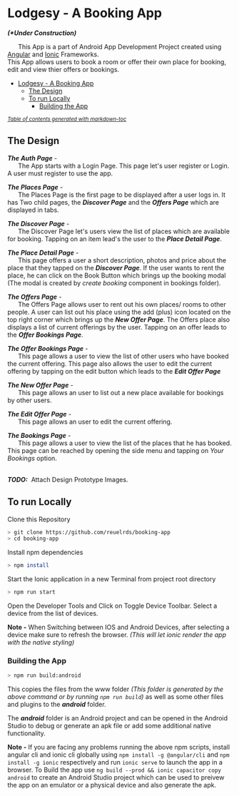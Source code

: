 # Lodgesy - A Booking App
**_(*Under Construction)_**

&nbsp;&nbsp;&nbsp;&nbsp;&nbsp;&nbsp;This App is a part of Android App Development Project created using [Angular](https://angular.io/) and [Ionic](https://ionicframework.com) Frameworks.  
This App allows users to book a room or offer their own place for booking, edit and view thier offers or bookings.

- [Lodgesy - A Booking App](#lodgesy---a-booking-app)
  * [The Design](#the-design)
  * [To run Locally](#to-run-locally)
    + [Building the App](#building-the-app)

<small><i><a href='http://ecotrust-canada.github.io/markdown-toc/'>Table of contents generated with markdown-toc</a></i></small>


## The Design


**_The Auth Page_** -  
&nbsp;&nbsp;&nbsp;&nbsp;&nbsp;&nbsp;The App starts with a Login Page. This page let's user register or Login. A user must register to use the app.


**_The Places Page_** -   
&nbsp;&nbsp;&nbsp;&nbsp;&nbsp;&nbsp;The Places Page is the first page to be displayed after a user logs in. It has Two child pages, the **_Discover Page_** and the **_Offers Page_** which are displayed in tabs.


**_The Discover Page_** -  
&nbsp;&nbsp;&nbsp;&nbsp;&nbsp;&nbsp;The Discover Page let's users view the list of places which are available for booking. Tapping on an item lead's the user to the **_Place Detail Page_**.


**_The Place Detail Page_** -  
&nbsp;&nbsp;&nbsp;&nbsp;&nbsp;&nbsp;This page offers a user a short description, photos and price about the place that they tapped on the **_Discover Page_**. If the user wants to rent the place, he can click on the Book Button which brings up the booking modal (The modal is created by _create booking_ component in bookings folder).


**_The Offers Page_** -  
&nbsp;&nbsp;&nbsp;&nbsp;&nbsp;&nbsp;The Offers Page allows user to rent out his own places/ rooms to other people. A user can list out his place using the add (plus) icon located on the top right corner which brings up the **_New Offer Page_**. The Offers place also displays a list of current offerings by the user. Tapping on an offer leads to the **_Offer Bookings Page_**.


**_The Offer Bookings Page_** -  
&nbsp;&nbsp;&nbsp;&nbsp;&nbsp;&nbsp;This page allows a user to view the list of other users who have booked the current offering. This page also allows the user to edit the current offering by tapping on the edit button which leads to the **_Edit Offer Page_**


**_The New Offer Page_** -  
&nbsp;&nbsp;&nbsp;&nbsp;&nbsp;&nbsp;This page allows an user to list out a new place available for bookings by other users.


**_The Edit Offer Page_** -  
&nbsp;&nbsp;&nbsp;&nbsp;&nbsp;&nbsp;This page allows an user to edit the current offering.


**_The Bookings Page_** -  
&nbsp;&nbsp;&nbsp;&nbsp;&nbsp;&nbsp;This page allows a user to view the list of the places that he has booked. This page can be reached by opening the side menu and tapping on _Your Bookings_ option.  

&nbsp;  
**_TODO:_** &nbsp;Attach Design Prototype Images.


## To run Locally


Clone this Repository
```bash
> git clone https://github.com/reuelrds/booking-app
> cd booking-app
```

Install npm dependencies
```bash
> npm install
```

Start the Ionic application in a new Terminal from project root directory
```bash
> npm run start
```

Open the Developer Tools and Click on Toggle Device Toolbar. Select a device from the list of devices.  

**Note -** When Switching between IOS and Android Devices, after selecting a device make sure to refresh the browser. _(This will let ionic render the app with the native styling)_ 

### Building the App

```bash
> npm run build:android
```
This copies the files from the www folder _(This folder is generated by the above command or by running `npm run build`)_ as well as some other files and plugins to the **_android_** folder.

The **_android_** folder is an Android project and can be opened in the Android Studio to debug or generate an apk file or add some additional native functionality.


**Note -** If you are facing any problems running the above npm scripts, install angular cli and ionic cli globally using `npm install -g @angular/cli` and `npm install -g ionic` respectively and run `ionic serve` to launch the app in a browser. To Build the app use `ng build --prod && ionic capacitor copy android` to create an Android Studio project which can be used to preivew the app on an emulator or a physical device and also generate the apk.  


